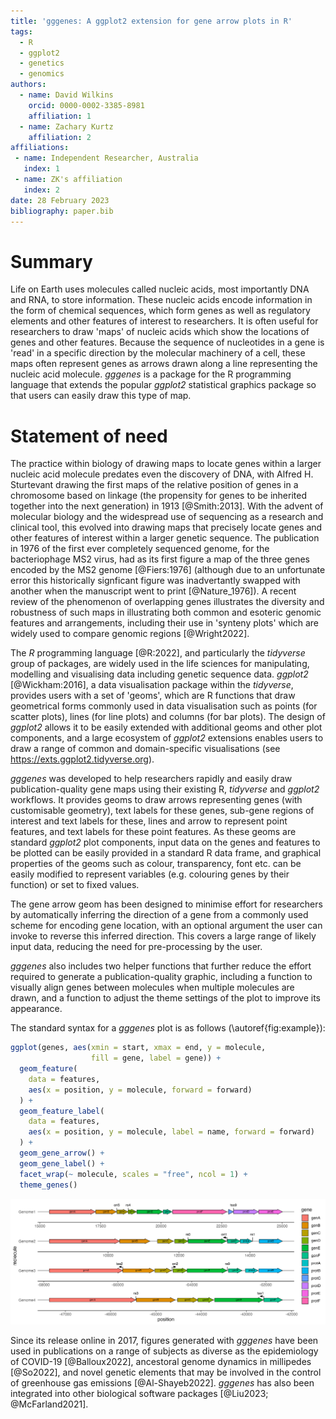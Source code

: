 ```yaml
---
title: 'gggenes: A ggplot2 extension for gene arrow plots in R'
tags:
  - R
  - ggplot2
  - genetics
  - genomics
authors:
  - name: David Wilkins
    orcid: 0000-0002-3385-8981    
    affiliation: 1
  - name: Zachary Kurtz
    affiliation: 2
affiliations:
 - name: Independent Researcher, Australia
   index: 1
 - name: ZK's affiliation
   index: 2
date: 28 February 2023
bibliography: paper.bib
---
```


# Summary

Life on Earth uses molecules called nucleic acids, most importantly DNA and RNA, to store information. These nucleic acids encode information in the form of chemical sequences, which form genes as well as regulatory elements and other features of interest to researchers. It is often useful for researchers to draw 'maps' of nucleic acids which show the locations of genes and other features. Because the sequence of nucleotides in a gene is 'read' in a specific direction by the molecular machinery of a cell, these maps often represent genes as arrows drawn along a line representing the nucleic acid molecule. *gggenes* is a package for the R programming language that extends the popular *ggplot2* statistical graphics package so that users can easily draw this type of map.

# Statement of need

The practice within biology of drawing maps to locate genes within a larger nucleic acid molecule predates even the discovery of DNA, with Alfred H. Sturtevant drawing the first maps of the relative position of genes in a chromosome based on linkage (the propensity for genes to be inherited together into the next generation) in 1913 [@Smith:2013]. With the advent of molecular biology and the widespread use of sequencing as a research and clinical tool, this evolved into drawing maps that precisely locate genes and other features of interest within a larger genetic sequence. The publication in 1976 of the first ever completely sequenced genome, for the bacteriophage MS2 virus, had as its first figure a map of the three genes encoded by the MS2 genome [@Fiers:1976] (although due to an unfortunate error this historically signficant figure was inadvertantly swapped with another when the manuscript went to print [@Nature_1976]). A recent review of the phenomenon of overlapping genes illustrates the diversity and robustness of such maps in illustrating both common and esoteric genomic features and arrangements, including their use in 'synteny plots' which are widely used to compare genomic regions [@Wright2022].

The *R* programming language [@R:2022], and particularly the *tidyverse* group of packages, are widely used in the life sciences for manipulating, modelling and visualising data including genetic sequence data. *ggplot2* [@Wickham:2016], a data visualisation package  within the *tidyverse*, provides users with a set of 'geoms', which are R functions that draw geometrical forms commonly used in data visualisation such as points (for scatter plots), lines (for line plots) and columns (for bar plots). The design of *ggplot2* allows it to be easily extended with additional geoms and other plot components, and a large ecosystem of *ggplot2* extensions enables users to draw a range of common and domain-specific visualisations (see https://exts.ggplot2.tidyverse.org).

*gggenes* was developed to help researchers rapidly and easily draw publication-quality gene maps using their existing R, *tidyverse* and *ggplot2* workflows. It provides geoms to draw arrows representing genes (with customisable geometry), text labels for these genes, sub-gene regions of interest and text labels for these, lines and arrow to represent point features, and text labels for these point features. As these geoms are standard *ggplot2* plot components, input data on the genes and features to be plotted can be easily provided in a standard R data frame, and graphical properties of the geoms such as colour, transparency, font etc. can be easily modified to represent variables (e.g. colouring genes by their function) or set to fixed values. 

The gene arrow geom has been designed to minimise effort for researchers by automatically inferring the direction of a gene from a commonly used scheme for encoding gene location, with an optional argument the user can invoke to reverse this inferred direction. This covers a large range of likely input data, reducing the need for pre-processing by the user.

*gggenes* also includes two helper functions that further reduce the effort required to generate a publication-quality graphic, including a function to visually align genes between molecules when multiple molecules are drawn, and a function to adjust the theme settings of the plot to improve its appearance.

The standard syntax for a *gggenes* plot is as follows (\autoref{fig:example}):

```r
ggplot(genes, aes(xmin = start, xmax = end, y = molecule, 
                  fill = gene, label = gene)) +
  geom_feature(
    data = features,
    aes(x = position, y = molecule, forward = forward)
  ) +
  geom_feature_label(
    data = features,
    aes(x = position, y = molecule, label = name, forward = forward)
  ) +
  geom_gene_arrow() +
  geom_gene_label() +
  facet_wrap(~ molecule, scales = "free", ncol = 1) +
  theme_genes()
```

![A plot generated by *gggenes* showing labeled genes and gene features on four molecules.\label{fig:example}](figure_1.png)

Since its release online in 2017, figures generated with *gggenes* have been used in publications on a range of subjects as diverse as the epidemiology of COVID-19 [@Balloux2022], ancestoral genome dynamics in millipedes [@So2022], and novel genetic elements that may be involved in the control of greenhouse gas emissions [@Al-Shayeb2022]. *gggenes* has also been integrated into other biological software packages [@Liu2023; @McFarland2021].
